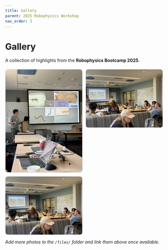 ```yaml
---
title: Gallery
parent: 2025 Robophysics Workshop
nav_order: 3
---
```


# Gallery

A collection of highlights from the **Robophysics Bootcamp 2025**.

<div style="display:grid; grid-template-columns: repeat(auto-fit, minmax(240px, 1fr)); gap:12px; margin-top:20px;">
  <img src="../files/gallery_1.jpg" style="width:100%; border-radius:8px; border:1px solid #ccc;">
  <img src="../files/gallery_3.jpg" style="width:100%; border-radius:8px; border:1px solid #ccc;">
  <img src="../files/gallery_3.jpg" style="width:100%; border-radius:8px; border:1px solid #ccc;">
</div>

_Add more photos to the `/files/` folder and link them above once available._
